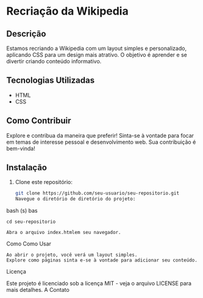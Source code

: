 # Recriação da Wikipedia

## Descrição

Estamos recriando a Wikipedia com um layout simples e personalizado, aplicando CSS para um design mais atrativo. O objetivo é aprender e se divertir criando conteúdo informativo.

## Tecnologias Utilizadas

- HTML
- CSS

## Como Contribuir

Explore e contribua da maneira que preferir! Sinta-se à vontade para focar em temas de interesse pessoal e desenvolvimento web. Sua contribuição é bem-vinda!

## Instalação

1. Clone este repositório:
   ```bash
   git clone https://github.com/seu-usuario/seu-repositorio.git
   Navegue o diretório de diretório do projeto:

bash (s) bas

    cd seu-repositorio

    Abra o arquivo index.htmlem seu navegador.

Como Como Usar

    Ao abrir o projeto, você verá um layout simples.
    Explore como páginas sinta e-se à vontade para adicionar seu conteúdo.

Licença

Este projeto é licenciado sob a licença MIT - veja o arquivo LICENSE para mais detalhes.
A Contato

